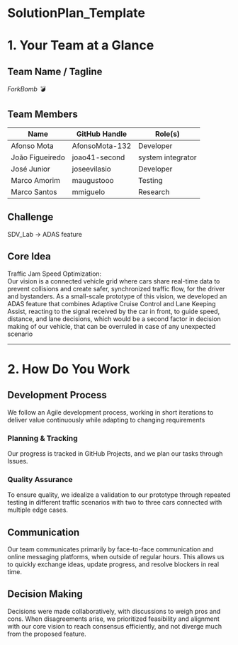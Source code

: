 # SolutionPlan_Template

# 1. Your Team at a Glance

## Team Name / Tagline  
*ForkBomb 💣*


## Team Members  
| Name | GitHub Handle | Role(s) |
|-------|---------------|---------|
| Afonso Mota       | AfonsoMota-132           | Developer        |
| João Figueiredo    | joao41-second       | system integrator        |
| José Junior     | joseevilasio     | Developer        |
| Marco Amorim   | maugustooo            | Testing        |
| Marco Santos    | mmiguelo        | Research        |


## Challenge  
SDV_Lab -> ADAS feature

## Core Idea  
Traffic Jam Speed Optimization: <br>
Our vision is a connected vehicle grid where cars share real-time data to prevent collisions and create safer, synchronized traffic flow, for the driver and bystanders. As a small-scale prototype of this vision, we developed an ADAS feature that combines Adaptive Cruise Control and Lane Keeping Assist, reacting to the signal received by the car in front, to guide speed, distance, and lane decisions, which would be a second factor in decision making of our vehicle, that can be overruled in case of any unexpected scenario 

---

# 2. How Do You Work

## Development Process  
We follow an Agile development process, working in short iterations to deliver value continuously while adapting to changing requirements

### Planning & Tracking  
Our progress is tracked in GitHub Projects, and we plan our tasks through Issues.

### Quality Assurance  
To ensure quality, we idealize a validation to our prototype through repeated testing in different traffic scenarios with two to three cars connected with multiple edge cases. 

## Communication  
Our team communicates primarily by face-to-face  communication and online messaging platforms, when outside of regular hours. This allows us to quickly exchange ideas, update progress, and resolve blockers in real time.

## Decision Making  
Decisions were made collaboratively, with discussions to weigh pros and cons. When disagreements arise, we prioritized feasibility and alignment with our core vision to reach consensus efficiently, and not diverge much from the proposed feature. 
